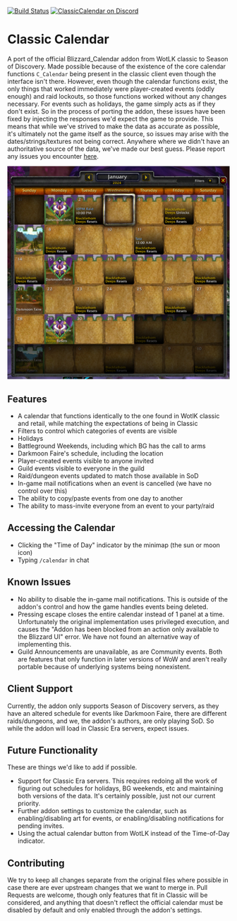 [![Build Status](https://github.com/birkholz/ClassicCalendar/workflows/CI/badge.svg)](https://github.com/birkholz/ClassicCalendar/actions?workflow=CI)
[![ClassicCalendar on Discord](https://img.shields.io/badge/discord-ClassicCalendar-738bd7.svg?style=flat)](https://discord.gg/CMxKsBQFKp) 

# Classic Calendar

A port of the official Blizzard_Calendar addon from WotLK classic to Season of Discovery. Made possible because of the existence of the core calendar functions `C_Calendar` being present in the classic client even though the interface isn't there. However, even though the calendar functions exist, the only things that worked immediately were player-created events (oddly enough) and raid lockouts, so those functions worked without any changes necessary. For events such as holidays, the game simply acts as if they don't exist. So in the process of porting the addon, these issues have been fixed by injecting the responses we'd expect the game to provide. This means that while we've strived to make the data as accurate as possible, it's ultimately not the game itself as the source, so issues may arise with the dates/strings/textures not being correct. Anywhere where we didn't have an authoritative source of the data, we've made our best guess. Please report any issues you encounter [here](https://github.com/birkholz/ClassicCalendar/issues).

![preview image](./preview.png)

## Features

* A calendar that functions identically to the one found in WotlK classic and retail, while matching the expectations of being in Classic
* Filters to control which categories of events are visible
* Holidays
* Battleground Weekends, including which BG has the call to arms
* Darkmoon Faire's schedule, including the location
* Player-created events visible to anyone invited
* Guild events visible to everyone in the guild
* Raid/dungeon events updated to match those available in SoD
* In-game mail notifications when an event is cancelled (we have no control over this)
* The ability to copy/paste events from one day to another
* The ability to mass-invite everyone from an event to your party/raid

## Accessing the Calendar

* Clicking the "Time of Day" indicator by the minimap (the sun or moon icon)
* Typing `/calendar` in chat

## Known Issues

* No ability to disable the in-game mail notifications. This is outside of the addon's control and how the game handles events being deleted.
* Pressing escape closes the entire calendar instead of 1 panel at a time. Unfortunately the original implementation uses privileged execution, and causes the "Addon has been blocked from an action only available to the Blizzard UI" error. We have not found an alternative way of implementing this.
* Guild Announcements are unavailable, as are Community events. Both are features that only function in later versions of WoW and aren't really portable because of underlying systems being nonexistent.

## Client Support

Currently, the addon only supports Season of Discovery servers, as they have an altered schedule for events like Darkmoon Faire, there are different raids/dungeons, and we, the addon's authors, are only playing SoD. So while the addon will load in Classic Era servers, expect issues.

## Future Functionality

These are things we'd like to add if possible.

* Support for Classic Era servers. This requires redoing all the work of figuring out schedules for holidays, BG weekends, etc and maintaining both versions of the data. It's certainly possible, just not our current priority.
* Further addon settings to customize the calendar, such as enabling/disabling art for events, or enabling/disabling notifications for pending invites.
* Using the actual calendar button from WotLK instead of the Time-of-Day indicator.

## Contributing

We try to keep all changes separate from the original files where possible in case there are ever upstream changes that we want to merge in. Pull Requests are welcome, though only features that fit in Classic will be considered, and anything that doesn't reflect the official calendar must be disabled by default and only enabled through the addon's settings.